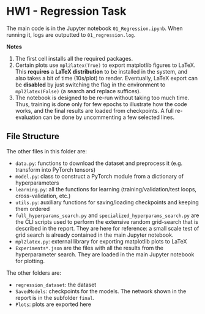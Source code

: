 # HW1 - Regression Task

The main code is in the Jupyter notebook `01_Regression.ipynb`.
When running it, logs are outputted to `01_regression.log`.

**Notes**
1. The first cell installs all the required packages. 
2. Certain plots use `mpl2latex(True)` to export matplotlib figures to LaTeX. This **requires** a **LaTeX distribution** to be installed in the system, and also takes a bit of time (10s/plot) to render. 
Eventually, LaTeX export can be **disabled** by just switching the flag in the environment to `mpl2latex(False)` (a search and replace suffices).
3. The notebook is designed to be re-run without taking too much time. Thus, training is done only for few epochs to illustrate how the code works, and the final results are loaded from checkpoints. A full re-evaluation can be done by uncommenting a few selected lines. 

## File Structure
The other files in this folder are:
- `data.py`: functions to download the dataset and preprocess it (e.g. transform into PyTorch tensors)
- `model.py`: class to construct a PyTorch module from a dictionary of hyperparameters
- `learning.py`: all the functions for learning (training/validation/test loops, cross-validation, etc.)
- `utils.py`: auxiliary functions for saving/loading checkpoints and keeping them ordered
- `full_hyperparams_search.py` and `specialized_hyperparams_search.py` are the CLI scripts used to perform the extensive random grid-search that is described in the report. They are here for reference: a small scale test of grid search is already contained in the main Jupyter notebook.
- `mpl2latex.py`: external library for exporting matplotlib plots to LaTeX
- `Experiments*.json` are the files with all the results from the hyperparameter search. They are loaded in the main Jupyter notebook for plotting.

The other folders are:
- `regression_dataset`: the dataset
- `SavedModels`: checkpoints for the models. The network shown in the report is in the subfolder `final`.
- `Plots`: plots are exported here